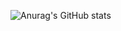 ![Anurag's GitHub stats](https://github-readme-stats.vercel.app/api?username=Ahmed-Wez&show_icons=true&theme=radical)
